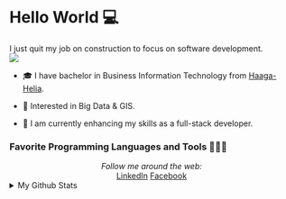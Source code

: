 # Hello World 💻
I just quit my job on construction to focus on software development.   
![](https://miro.medium.com/max/346/1*wwSHyk3f6huruTglVgl-Yw.gif)

* 🎓   I have bachelor in Business Information Technology from [Haaga-Helia](https://www.haaga-helia.fi/en).

* 🤔   Interested in Big Data & GIS.

* 🌱   I am currently enhancing my skills as a full-stack developer.


### Favorite Programming Languages and Tools 🔭🚀🔥

<div align="center">
<i>Follow me around the web:</i><br>
  <a target="_blank" href="https://www.linkedin.com/in/elarsaks/">LinkedIn</a> <a target="_blank" href="https://www.facebook.com/elarsaks/">Facebook</a>
</div>


<details>
  <summary>My Github Stats</summary>
  <br>
<p align="center">
<img align="center" src="https://github-readme-stats.vercel.app/api?username=elarsaks&&show_icons=true&title_color=c095e3&icon_color=95dfe3&text_color=ffffff&bg_color=231f20" alt="Sabbir's Github Stats" alt="Sabbir's Github Status" />
</p>


</details>
